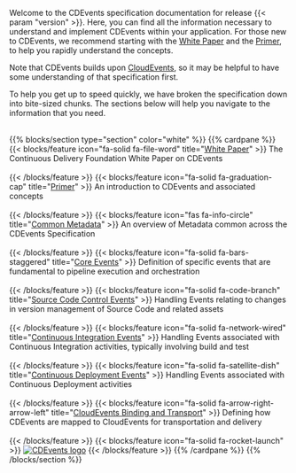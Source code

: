 <!--
---
title: "CDEvents Documentation"
linkTitle: "Documentation"
weight: 10
menu:
  main:
    weight: 20
    pre: <i class='fas fa-book'></i>
---
-->
<!-- markdownlint-disable-file MD041 -->
<!-- cSpell:locale en-US -->
Welcome to the CDEvents specification documentation for release {{< param "version" >}}. Here, you can find all the information necessary to understand and implement CDEvents within your application. For those new to CDEvents, we recommend starting with the [White Paper](wpaper/) and the [Primer](primer/), to help you rapidly understand the concepts.

Note that CDEvents builds upon <a href="https://cloudevents.io/" target="_blank">CloudEvents</a>, so it may be helpful to have some understanding of that specification first.

To help you get up to speed quickly, we have broken the specification down into bite-sized chunks. The sections below will help you navigate to the information that you need.
<br><br>

{{% blocks/section type="section" color="white" %}}
{{% cardpane %}}
{{< blocks/feature icon="fa-solid fa-file-word" title="[White Paper](wpaper/)" >}}
The Continuous Delivery Foundation White Paper on CDEvents<br><br>
{{< /blocks/feature >}}
{{< blocks/feature icon="fa-solid fa-graduation-cap" title="[Primer](primer/)" >}}
An introduction to CDEvents and associated concepts<br><br>
{{< /blocks/feature >}}
{{< blocks/feature icon="fas fa-info-circle" title="[Common Metadata](spec/)" >}}
An overview of Metadata common across the CDEvents Specification<br><br>
{{< /blocks/feature >}}
{{< blocks/feature icon="fa-solid fa-bars-staggered" title="[Core Events](core/)" >}}
Definition of specific events that are fundamental to pipeline execution and orchestration<br><br>
{{< /blocks/feature >}}
{{< blocks/feature icon="fa-solid fa-code-branch" title="[Source Code Control Events](source-code-version-control/)" >}}
Handling Events relating to changes in version management of Source Code and related assets<br><br>
{{< /blocks/feature >}}
{{< blocks/feature icon="fa-solid fa-network-wired" title="[Continuous Integration Events](continuous-integration-pipeline-events/)" >}}
Handling Events associated with Continuous Integration activities, typically involving build and test<br><br>
{{< /blocks/feature >}}
{{< blocks/feature icon="fa-solid fa-satellite-dish" title="[Continuous Deployment Events](continuous-deployment-pipeline-events/)" >}}
Handling Events associated with Continuous Deployment activities<br><br>
{{< /blocks/feature >}}
{{< blocks/feature icon="fa-solid fa-arrow-right-arrow-left" title="[CloudEvents Binding and Transport](cloudevents-binding/)" >}}
Defining how CDEvents are mapped to CloudEvents for transportation and delivery<br><br>
{{< /blocks/feature >}}
{{< blocks/feature icon="fa-solid fa-rocket-launch" >}}
[<img src="https://raw.githubusercontent.com/cdfoundation/artwork/main/cdevents/horizontal/color/cdevents_horizontal-color.svg" alt="CDEvents logo"/>](/)
{{< /blocks/feature >}}
{{% /cardpane %}}
{{% /blocks/section %}}

